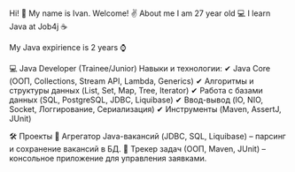 Hi! 👋 My name is Ivan. Welcome! ✌️
About me
I am 27 year old 💻
I learn Java at Job4j ☕

My Java expirience is 2 years ⌚

💻 Java Developer (Trainee/Junior)
Навыки и технологии:
✔ Java Core (ООП, Collections, Stream API, Lambda, Generics)
✔ Алгоритмы и структуры данных (List, Set, Map, Tree, Iterator)
✔ Работа с базами данных (SQL, PostgreSQL, JDBC, Liquibase)
✔ Ввод-вывод (IO, NIO, Socket, Логгирование, Сериализация)
✔ Инструменты (Maven, AssertJ, JUnit)

🛠 Проекты
🔹 Агрегатор Java-вакансий (JDBC, SQL, Liquibase) – парсинг и сохранение вакансий в БД.
🔹 Трекер задач (ООП, Maven, JUnit) – консольное приложение для управления заявками.
